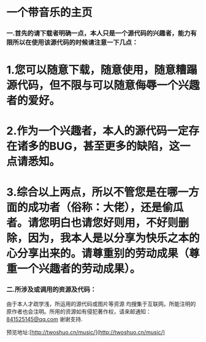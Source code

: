 # 一个带音乐的主页
### 一.首先的请下载者明确一点，本人只是一个源代码的兴趣者，能力有限所以在使用该源代码的时候请注意一下几点：
# 1.您可以随意下载，随意使用，随意糟蹋源代码，但不限与可以随意侮辱一个兴趣者的爱好。
# 2.作为一个兴趣者，本人的源代码一定存在诸多的BUG，甚至更多的缺陷，这一点请悉知。
# 3.综合以上两点，所以不管您是在哪一方面的成功者（俗称：大佬），还是偷瓜者。请您明白也请您好则用，不好则删除，因为，我本人是以分享为快乐之本的心分享出来的。请尊重别的劳动成果（尊重一个兴趣者的劳动成果）。
### 二.所涉及或调用的资源及代码：
  由于本人才疏学浅，所运用的源代码或图片等资源 均搜集于互联网。所能注明的原作者也会注明。所用的资源如有侵犯著作权，请来邮通知：841525145@qq.com 
  谢谢支持.

  预览地址:[http://twoshuo.cn/music/](http://twoshuo.cn/music/)
